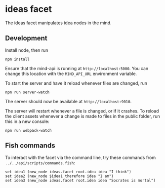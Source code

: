 # ideas facet
The ideas facet manipulates idea nodes in the mind. 

## Development

Install node, then run
```
npm install
```

Ensure that the mind-api is running at ```http://localhost:5000```. 
You can change this location with the ```MIND_API_URL``` environment variable.

To start the server and have it reload whenever files are changed, run
```
npm run server-watch
```

The server should now be available at ```http://localhost:9010```. 

The server will restart whenever a file is changed, or if it crashes. To reload 
the client assets whenever a change is made to files in the public folder, 
run this in a new console:
```
npm run webpack-watch
```

## Fish commands

To interact with the facet via the command line, try these commands 
from ```../../api/scripts/commands.fish```:

```fish
set idea1 (new_node ideas.facet root.idea idea "I think")
set idea2 (new_node $idea1 therefore idea "I am")
set idea3 (new_node ideas.facet root.idea idea "Socrates is mortal")
```
